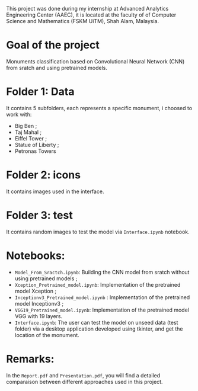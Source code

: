 This project was done during my internship at Advanced Analytics Engineering Center (AAEC), it is located
at the faculty of of Computer Science and Mathematics (FSKM UiTM), Shah Alam, Malaysia.

# Goal of the project
Monuments classification based on Convolutional Neural Network (CNN) from sratch and using pretrained models.

# Folder 1: Data


It contains 5 subfolders, each represents a specific monument, i choosed to work with:
* Big Ben ; 
* Taj Mahal ; 
* Eiffel Tower ; 
* Statue of Liberty ; 
* Petronas Towers

# Folder 2: icons


It contains images used in the interface.

# Folder 3: test


It contains random images to test the model via `Interface.ipynb` notebook.

# Notebooks:


* `Model_From_Sractch.ipynb`: Building the CNN model from sratch without using pretrained models ;
* `Xception_Pretrained_model.ipynb`: Implementation of the pretrained model Xception ;
* `Inceptionv3_Pretrained_model.ipynb` : Implementation of the pretrained model Inceptionv3 ;
* `VGG19_Pretrained_model.ipynb`: Implementation of the pretrained model VGG with 19 layers.
* `Interface.ipynb`: The user can test the model on unseed data (test folder) via a desktop application developed using tkinter, and get the location of the monument.

# Remarks:

In the `Report.pdf` and `Presentation.pdf`, you will find a detailed comparaison between different approaches used in this project.

